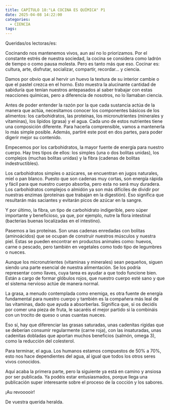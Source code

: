 ```yaml
---
title: CAPÍTULO 18:"LA COCINA ES QUÍMICA" P1
date: 2025-04-08 14:22:00
categories: 
  - CIENCIA
tags:
---
```



Queridas/os lectoras/es:

Cocinando nos mantenemos vivos, aun así no lo priorizamos. Por el constante estrés de nuestra sociedad, la cocina se considera como ladrón de tiempo o como pausa molesta. Pero es tanto más que eso. Cocinar es: cultura, arte, disfrutar, socializar, compartir, recordar... y ciencia.

Damos por obvio que al hervir un huevo la textura de su interior cambie o que el pastel crezca en el horno. Esto muestra la alucinante cantidad de sabiduría que tenían nuestros antepasados al saber trabajar con estas reacciones químicas, pero a diferencia de nosotros, no lo llamaban ciencia.

Antes de poder entender la razón por la que cada sustancia actúa de la manera que actúa, necesitamos conocer los componentes básicos de los alimentos: los carbohidratos, las proteínas, los micronutrientes (minerales y vitaminas), los lípidos (grasa) y el agua. Cada uno de estos nutrientes tiene una composición diferente. Para hacerla comprensible, vamos a mantenerla lo más simple posible. Además, partiré este post en dos partes, para poder digerir mejor su contenido.

Empecemos por los carbohidratos, la mayor fuente de energía para nuestro cuerpo. Hay tres tipos de ellos: los simples (una o dos bolitas unidas), los complejos (muchas bolitas unidas) y la fibra (cadenas de bolitas indestructibles).

Los carbohidratos simples o azúcares, se encuentran en jugos naturales, miel o pan blanco. Puesto que son cadenas muy cortas, son energía rápida y fácil para que nuestro cuerpo absorba, pero esta no será muy duradera. Los carbohidratos complejos o almidón ya son más difíciles de dividir por nuestras enzimas (proteínas que trabajan en la digestión). Eso significa que resultarán más saciantes y evitarán picos de azúcar en la sangre.

Y por último, la fibra, un tipo de carbohidrato indigerible, pero súper importante y beneficioso, ya que, por ejemplo, nutre la flora intestinal (bacterias buenas localizadas en el intestino).

Pasemos a las proteínas. Son unas cadenas enredadas con bolitas (aminoácidos) que se ocupan de construir nuestros músculos y nuestra piel. Estas se pueden encontrar en productos animales como: huevos, carne o pescado, pero también en vegetales como todo tipo de legumbres o nueces.

Aunque los micronutrientes (vitaminas y minerales) sean pequeños, siguen siendo una parte esencial de nuestra alimentación. Se los podría representar como llaves, cuya tarea es ayudar a que todo funcione bien. Están a cargo de formar glóbulos rojos, que nuestro cuerpo esté sano y que el sistema nervioso actúe de manera normal.

La grasa, a menudo contemplada como enemiga, es otra fuente de energía fundamental para nuestro cuerpo y también es la compañera más leal de las vitaminas, dado que ayuda a absorberlas. Significa que, si os decidís por comer una pieza de fruta, le sacaréis el mejor partido si la combináis con un trocito de queso o unas cuantas nueces.

Eso sí, hay que diferenciar las grasas saturadas, unas cadenitas rígidas que se deberían consumir regularmente (carne roja), con las insaturadas, unas cadenitas dobladas que aportan muchos beneficios (salmón, omega 3), como la reducción del colesterol.

Para terminar, el agua. Los humanos estamos compuestos de 50% a 70%, esto nos hace dependientes del agua, al igual que todos los otros seres vivos conocidos.

Aquí acaba la primera parte, pero la siguiente ya está en camino y ansiosa por ser publicada. Ya podéis estar entusiasmados, porque llega una publicación super interesante sobre el proceso de la cocción y los sabores.

¡Au revooooir!

De vuestra querida heralda.